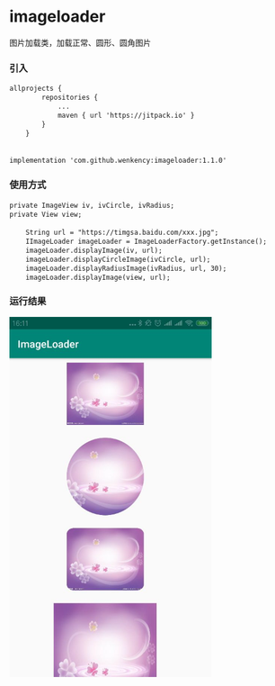 # imageloader
图片加载类，加载正常、圆形、圆角图片

### 引入

```
allprojects {
		repositories {
			...
			maven { url 'https://jitpack.io' }
		}
	}


implementation 'com.github.wenkency:imageloader:1.1.0'

```

### 使用方式
```
private ImageView iv, ivCircle, ivRadius;
private View view;

    String url = "https://timgsa.baidu.com/xxx.jpg";
    IImageLoader imageLoader = ImageLoaderFactory.getInstance();
    imageLoader.displayImage(iv, url);
    imageLoader.displayCircleImage(ivCircle, url);
    imageLoader.displayRadiusImage(ivRadius, url, 30);
    imageLoader.displayImage(view, url);
```

### 运行结果

<img src="screenshot/image.jpg" width="360px"/>